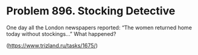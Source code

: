 # Problem 896. Stocking Detective 

One day all the London newspapers reported: “The women returned home today without stockings...” What happened?

(https://www.trizland.ru/tasks/1675/)